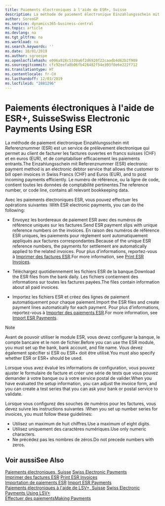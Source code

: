 ```yaml
---
title: Paiements électroniques à l'aide de ESR+, Suisse
description: La méthode de paiement électronique Einzahlungsschein mit Referenznummer (ESR) est un service de prélèvement électronique qui permet au client de facturer les factures ouvertes en francs suisses (CHF) et en euros (EUR), et de comptabiliser efficacement les paiements entrants.
author: SorenGP
ms.service: dynamics365-business-central
ms.topic: article
ms.devlang: na
ms.tgt_pltfrm: na
ms.workload: na
ms.search.keywords: ''
ms.date: 10/01/2019
ms.author: sgroespe
ms.openlocfilehash: e006a928c5339a6f2d6920f22caadb4d62b2f909
ms.sourcegitcommit: cfc92eefa8b06fb426482f54e393f0e6e222f712
ms.translationtype: HT
ms.contentlocale: fr-CH
ms.lasthandoff: 12/03/2019
ms.locfileid: "2881296"
---
```

# <a name="swiss-electronic-payments-using-esr"></a><span data-ttu-id="23670-103">Paiements électroniques à l'aide de ESR+, Suisse</span><span class="sxs-lookup"><span data-stu-id="23670-103">Swiss Electronic Payments Using ESR</span></span>
<span data-ttu-id="23670-104">La méthode de paiement électronique Einzahlungsschein mit Referenznummer (ESR) est un service de prélèvement électronique qui permet au client de facturer les factures ouvertes en francs suisses (CHF) et en euros (EUR), et de comptabiliser efficacement les paiements entrants.</span><span class="sxs-lookup"><span data-stu-id="23670-104">The Einzahlungsschein mit Referenznummer (ESR) electronic payment method is an electronic debtor service that allows the customer to bill open invoices in Swiss Francs (CHF) and Euros (EUR), and to post incoming payments efficiently.</span></span> <span data-ttu-id="23670-105">Le numéro de référence, ou la ligne de code, contient toutes les données de comptabilité pertinentes.</span><span class="sxs-lookup"><span data-stu-id="23670-105">The reference number, or code line, contains all relevant bookkeeping data.</span></span>  

<span data-ttu-id="23670-106">Avec les paiements électroniques ESR, vous pouvez effectuer les opérations suivantes :</span><span class="sxs-lookup"><span data-stu-id="23670-106">With ESR electronic payments, you can do the following:</span></span>  

- <span data-ttu-id="23670-107">Envoyez les bordereaux de paiement ESR avec des numéros de référence uniques sur les factures.</span><span class="sxs-lookup"><span data-stu-id="23670-107">Send ESR payment slips with unique reference numbers on the invoices.</span></span> <span data-ttu-id="23670-108">En raison des numéros de référence ESR uniques, les paiements pour règlement sont automatiquement appliqués aux factures correspondantes.</span><span class="sxs-lookup"><span data-stu-id="23670-108">Because of the unique ESR reference numbers, the payments for settlement are automatically applied to the related invoices.</span></span> <span data-ttu-id="23670-109">Pour plus d'informations, reportez-vous à [Imprimer des factures ESR](how-to-print-esr-invoices.md).</span><span class="sxs-lookup"><span data-stu-id="23670-109">For more information, see [Print ESR Invoices](how-to-print-esr-invoices.md).</span></span>  

- <span data-ttu-id="23670-110">Téléchargez quotidiennement les fichiers ESR de la banque.</span><span class="sxs-lookup"><span data-stu-id="23670-110">Download the ESR files from the bank daily.</span></span> <span data-ttu-id="23670-111">Les fichiers contiennent des informations sur toutes les factures payées.</span><span class="sxs-lookup"><span data-stu-id="23670-111">The files contain information about all paid invoices.</span></span>  

- <span data-ttu-id="23670-112">Importez les fichiers ESR et créez des lignes de paiement automatiquement pour chaque paiement.</span><span class="sxs-lookup"><span data-stu-id="23670-112">Import the ESR files and create payment lines automatically for each payment.</span></span> <span data-ttu-id="23670-113">Pour plus d'informations, reportez-vous à [Importer des paiements ESR](how-to-import-esr-payments.md).</span><span class="sxs-lookup"><span data-stu-id="23670-113">For more information, see [Import ESR Payments](how-to-import-esr-payments.md).</span></span>  

> [!NOTE]  
>  <span data-ttu-id="23670-114">Avant de pouvoir utiliser le module ESR, vous devez configurer la banque, le compte bancaire et le nom de fichier.</span><span class="sxs-lookup"><span data-stu-id="23670-114">Before you can use the ESR module, you must set up the bank, bank account, and file name.</span></span> <span data-ttu-id="23670-115">Vous devez également spécifier si ESR ou ESR+ doit être utilisé.</span><span class="sxs-lookup"><span data-stu-id="23670-115">You must also specify whether ESR or ESR+ should be used.</span></span>

<span data-ttu-id="23670-116">Lorsque vous avez évalué les informations de configuration, vous pouvez ajuster le formulaire de facture et créer une série de tests que vous pouvez demander à votre banque ou à votre service postal de valider.</span><span class="sxs-lookup"><span data-stu-id="23670-116">When you have evaluated the setup information, you can adjust the invoice form, and you can create a test series that you can ask your bank or postal service to validate.</span></span>  

<span data-ttu-id="23670-117">Lorsque vous configurez des souches de numéros pour les factures, vous devez suivre les instructions suivantes :</span><span class="sxs-lookup"><span data-stu-id="23670-117">When you set up number series for invoices, you must follow these guidelines:</span></span>  

- <span data-ttu-id="23670-118">Utilisez un maximum de huit chiffres.</span><span class="sxs-lookup"><span data-stu-id="23670-118">Use a maximum of eight digits.</span></span>  
- <span data-ttu-id="23670-119">Utilisez uniquement des caractères numériques.</span><span class="sxs-lookup"><span data-stu-id="23670-119">Use only numeric characters.</span></span>  
- <span data-ttu-id="23670-120">Ne précédez pas les nombres de zéros.</span><span class="sxs-lookup"><span data-stu-id="23670-120">Do not precede numbers with zeros.</span></span>  

## <a name="see-also"></a><span data-ttu-id="23670-121">Voir aussi</span><span class="sxs-lookup"><span data-stu-id="23670-121">See Also</span></span>  
 <span data-ttu-id="23670-122">[Paiements électroniques, Suisse](swiss-electronic-payments.md) </span><span class="sxs-lookup"><span data-stu-id="23670-122">[Swiss Electronic Payments](swiss-electronic-payments.md) </span></span>  
 <span data-ttu-id="23670-123">[Imprimer des factures ESR](how-to-print-esr-invoices.md) </span><span class="sxs-lookup"><span data-stu-id="23670-123">[Print ESR Invoices](how-to-print-esr-invoices.md) </span></span>  
 <span data-ttu-id="23670-124">[Importation de paiements ESR](how-to-import-esr-payments.md) </span><span class="sxs-lookup"><span data-stu-id="23670-124">[Import ESR Payments](how-to-import-esr-payments.md) </span></span>  
 <span data-ttu-id="23670-125">[Paiements électroniques à l'aide de LSV+, Suisse](swiss-electronic-payments-using-lsv-.md) </span><span class="sxs-lookup"><span data-stu-id="23670-125">[Swiss Electronic Payments Using LSV+](swiss-electronic-payments-using-lsv-.md) </span></span>  
 [<span data-ttu-id="23670-126">Effectuer des paiements</span><span class="sxs-lookup"><span data-stu-id="23670-126">Making Payments</span></span>](../../payables-make-payments.md)

